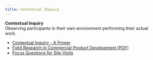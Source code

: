 ```yaml
---
title: Contextual Inquiry
---
```

**Contextual Inquiry**  
Observing participants in their own environment performing their actual work.
*   [Contextual Inquiry - A Primer](http://www.sitepoint.com/contextual-enquiry-primer/)
*   [Field Research in Commercial Product Development (PDF)](http://teced.com/wp-content/uploads/2011/06/upa2003_lk_tk_ovhs-commercial-product-development1.pdf)
*   [Focus Questions for Site Visits](http://www.uie.com/brainsparks/2007/02/22/focus-questions-for-site-visits/)  
